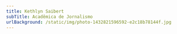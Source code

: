 ```yaml
---
title: Kethlyn Saibert
subTitle: Acadêmica de Jornalismo
urlBackground: /static/img/photo-1432821596592-e2c18b78144f.jpg
---
```


